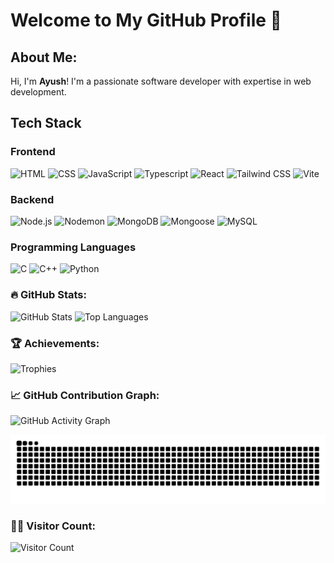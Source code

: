 # Welcome to My GitHub Profile 👋

## About Me:
Hi, I'm **Ayush**! I'm a passionate software developer with expertise in web development.



## Tech Stack

### Frontend
![HTML](https://img.shields.io/badge/html5-%23E34F26.svg?style=for-the-badge&logo=html5&logoColor=white)
![CSS](https://img.shields.io/badge/css3-%231572B6.svg?style=for-the-badge&logo=css3&logoColor=white)
![JavaScript](https://img.shields.io/badge/javascript-%23F7DF1E.svg?style=for-the-badge&logo=javascript&logoColor=black)
![Typescript](https://img.shields.io/badge/typescript-%23007ACC.svg?style=for-the-badge&logo=typescript&logoColor=white)
![React](https://img.shields.io/badge/react-%2361DAFB.svg?style=for-the-badge&logo=react&logoColor=black)
![Tailwind CSS](https://img.shields.io/badge/tailwindcss-%2338B2AC.svg?style=for-the-badge&logo=tailwind-css&logoColor=white)
![Vite](https://img.shields.io/badge/vite-%23646CFF.svg?style=for-the-badge&logo=vite&logoColor=white)

### Backend
![Node.js](https://img.shields.io/badge/node.js-%2343853D.svg?style=for-the-badge&logo=node.js&logoColor=white)
![Nodemon](https://img.shields.io/badge/nodemon-%2376D04B.svg?style=for-the-badge&logo=nodemon&logoColor=white)
![MongoDB](https://img.shields.io/badge/mongodb-%2347A248.svg?style=for-the-badge&logo=mongodb&logoColor=white)
![Mongoose](https://img.shields.io/badge/mongoose-%23880000.svg?style=for-the-badge&logo=mongoose&logoColor=white)
![MySQL](https://img.shields.io/badge/mysql-%234479A1.svg?style=for-the-badge&logo=mysql&logoColor=white)

### Programming Languages
![C](https://img.shields.io/badge/c-%2300599C.svg?style=for-the-badge&logo=c&logoColor=white)
![C++](https://img.shields.io/badge/c++-%2300599C.svg?style=for-the-badge&logo=c%2B%2B&logoColor=white)
![Python](https://img.shields.io/badge/python-%233776AB.svg?style=for-the-badge&logo=python&logoColor=white)


### 🔥 GitHub Stats:
![GitHub Stats](https://github-readme-stats.vercel.app/api?username=Ayush1390&show_icons=true&theme=radical)
![Top Languages](https://github-readme-stats.vercel.app/api/top-langs/?username=Ayush1390&layout=compact&theme=radical)

### 🏆 Achievements:
![Trophies](https://github-profile-trophy.vercel.app/?username=Ayush1390&theme=onedark)

### 📈 GitHub Contribution Graph:
![GitHub Activity Graph](https://github-readme-activity-graph.vercel.app/graph?username=Ayush1390&theme=react-dark)

<img src="https://raw.githubusercontent.com/Ayush1390/Ayush1390/output/snake.svg" alt="Snake animation" />

### 🧑‍💻 Visitor Count:
![Visitor Count](https://komarev.com/ghpvc/?username=Ayush1390&color=blue)
###

